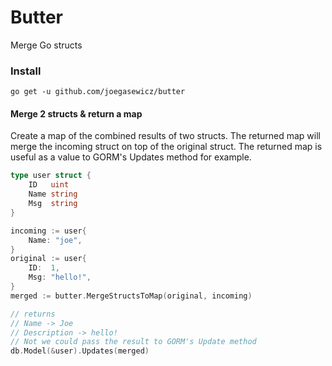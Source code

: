 # Butter
Merge Go structs

### Install
```
go get -u github.com/joegasewicz/butter
```

#### Merge 2 structs & return a map
Create a map of the combined results of two structs. The returned map
will merge the incoming struct on top of the original struct. 
The returned map is useful as a value to GORM's Updates method for example.
```go
type user struct {
    ID   uint
    Name string
    Msg  string
}

incoming := user{
    Name: "joe",
}
original := user{
    ID:  1,
    Msg: "hello!",
}
merged := butter.MergeStructsToMap(original, incoming)

// returns
// Name -> Joe
// Description -> hello!
// Not we could pass the result to GORM's Update method
db.Model(&user).Updates(merged)
```